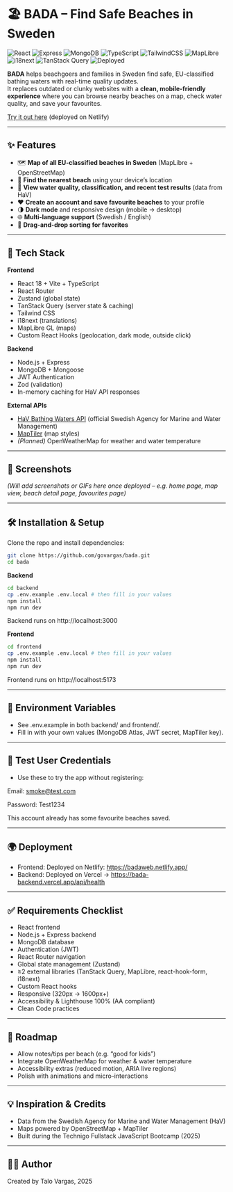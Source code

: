 # 🏖️ BADA – Find Safe Beaches in Sweden

![React](https://img.shields.io/badge/Frontend-React-61DAFB?logo=react&logoColor=white)
![Express](https://img.shields.io/badge/Backend-Express-000000?logo=express&logoColor=white)
![MongoDB](https://img.shields.io/badge/Database-MongoDB-47A248?logo=mongodb&logoColor=white)
![TypeScript](https://img.shields.io/badge/Code-TypeScript-3178C6?logo=typescript&logoColor=white)
![TailwindCSS](https://img.shields.io/badge/UI-Tailwind_CSS-38B2AC?logo=tailwind-css&logoColor=white)
![MapLibre](https://img.shields.io/badge/Maps-MapLibre-4264FB?logo=openstreetmap&logoColor=white)
![i18next](https://img.shields.io/badge/Translations-i18next-26A69A?logo=i18next&logoColor=white)
![TanStack Query](https://img.shields.io/badge/State-TanStack_Query-FF4154?logo=reactquery&logoColor=white)
![Deployed](https://img.shields.io/badge/Deployed-Vercel-000000?logo=vercel&logoColor=white)

**BADA** helps beachgoers and families in Sweden find safe, EU-classified bathing waters with real-time quality updates.  
It replaces outdated or clunky websites with a **clean, mobile-friendly experience** where you can browse nearby beaches on a map, check water quality, and save your favourites.

[Try it out here](https://badaweb.netlify.app/) (deployed on Netlify)

---

## ✨ Features

- 🗺 **Map of all EU-classified beaches in Sweden** (MapLibre + OpenStreetMap)
- 📍 **Find the nearest beach** using your device’s location
- 🔬 **View water quality, classification, and recent test results** (data from HaV)
- ❤️ **Create an account and save favourite beaches** to your profile
- 🌗 **Dark mode** and responsive design (mobile → desktop)
- 🌐 **Multi-language support** (Swedish / English)
- 🔀 **Drag-and-drop sorting for favorites**

---

## 🚀 Tech Stack

**Frontend**

- React 18 + Vite + TypeScript
- React Router
- Zustand (global state)
- TanStack Query (server state & caching)
- Tailwind CSS
- i18next (translations)
- MapLibre GL (maps)
- Custom React Hooks (geolocation, dark mode, outside click)

**Backend**

- Node.js + Express
- MongoDB + Mongoose
- JWT Authentication
- Zod (validation)
- In-memory caching for HaV API responses

**External APIs**

- [HaV Bathing Waters API](https://badplatsen.havochvatten.se/) (official Swedish Agency for Marine and Water Management)
- [MapTiler](https://www.maptiler.com/) (map styles)
- _(Planned)_ OpenWeatherMap for weather and water temperature

---

## 📸 Screenshots

_(Will add screenshots or GIFs here once deployed – e.g. home page, map view, beach detail page, favourites page)_

---

## 🛠 Installation & Setup

Clone the repo and install dependencies:

```bash
git clone https://github.com/govargas/bada.git
cd bada

```

**Backend**

```bash
cd backend
cp .env.example .env.local # then fill in your values
npm install
npm run dev

```

Backend runs on http://localhost:3000

**Frontend**

```bash
cd frontend
cp .env.example .env.local # then fill in your values
npm install
npm run dev

```

Frontend runs on http://localhost:5173

---

## 🔑 Environment Variables

- See .env.example in both backend/ and frontend/.
- Fill in with your own values (MongoDB Atlas, JWT secret, MapTiler key).

---

## 👤 Test User Credentials

- Use these to try the app without registering:

Email: smoke@test.com

Password: Test1234

This account already has some favourite beaches saved.

---

## 🌍 Deployment

- Frontend: Deployed on Netlify: https://badaweb.netlify.app/
- Backend: Deployed on Vercel → https://bada-backend.vercel.app/api/health

---

## ✅ Requirements Checklist

- React frontend
- Node.js + Express backend
- MongoDB database
- Authentication (JWT)
- React Router navigation
- Global state management (Zustand)
- ≥2 external libraries (TanStack Query, MapLibre, react-hook-form, i18next)
- Custom React hooks
- Responsive (320px → 1600px+)
- Accessibility & Lighthouse 100% (AA compliant)
- Clean Code practices

---

## 🧭 Roadmap

- Allow notes/tips per beach (e.g. “good for kids”)
- Integrate OpenWeatherMap for weather & water temperature
- Accessibility extras (reduced motion, ARIA live regions)
- Polish with animations and micro-interactions

---

## 💡 Inspiration & Credits

- Data from the Swedish Agency for Marine and Water Management (HaV)
- Maps powered by OpenStreetMap + MapTiler
- Built during the Technigo Fullstack JavaScript Bootcamp (2025)

---

## 👨‍💻 Author

Created by Talo Vargas, 2025
